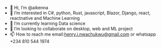 - 👋 Hi, I’m @aikenna
- 👀 I’m interested in C#, python, Rust, javascript, Blazor, Django, react, reactnative and Machine Learning
- 🌱 I’m currently learning Data science
- 💞️ I’m looking to collaborate on desktop, web and ML project
- 📫 How to reach me email:henry.i.nwachukwu@gmail.com or whatsapp +234 810 544 1974

<!---
aikenna/aikenna is a ✨ special ✨ repository because its `README.md` (this file) appears on your GitHub profile.
You can click the Preview link to take a look at your changes.
--->
